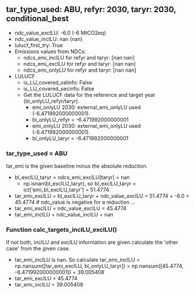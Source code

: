 

## tar_type_used: ABU, refyr: 2030, taryr: 2030, conditional_best
- ndc_value_exclLU: -6.0 (-6 MtCO2eq)
- ndc_value_inclLU: nan (nan)
- lulucf_first_try: True
- Emissions values from NDCs:
  - ndcs_emi_inclLU for refyr and taryr: [nan nan]
  - ndcs_emi_exclLU for refyr and taryr: [nan nan]
  - ndcs_emi_onlyLU for refyr and taryr: [nan nan]
- LULUCF
  - is_LU_covered_valinfo: False
  - is_LU_covered_secinfo: False
  - Get the LULUCF data for the reference and target year (bl_onlyLU_refyr/taryr).
    - emi_onlyLU 2030: external_emi_onlyLU used (-6.471992000000001).
    - bl_onlyLU_refyr = -6.471992000000001
    - emi_onlyLU 2030: external_emi_onlyLU used (-6.471992000000001).
    - bl_onlyLU_taryr = -6.471992000000001
### tar_type_used = ABU
tar_emi is the given baseline minus the absolute reduction.
- bl_exclLU_taryr = ndcs_emi_exclLU[taryr] = nan
  - np.isnan(bl_exclLU_taryr), so bl_exclLU_taryr = ict['emi_bl_exclLU_taryr'] = 51.4774
- tar_emi_exclLU = bl_exclLU_taryr + ndc_value_exclLU = 51.4774 + -6.0 = 45.4774 # ndc_value is negative for a reduction ...
- tar_emi_exclLU = ndc_value_exclLU = 45.4774
- tar_emi_inclLU = ndc_value_inclLU = nan
### Function calc_targets_inclLU_exclLU()
If not both, inclLU and exclLU information are given calculate the 'other case' from the given case.
- tar_emi_inclLU is nan. So calculate tar_emi_inclLU = np.nansum([tar_emi_exclLU, bl_onlyLU_taryr]) = np.nansum([45.4774, -6.471992000000001]) = 39.005408
- tar_emi_exclLU = 45.4774
- tar_emi_inclLU = 39.005408